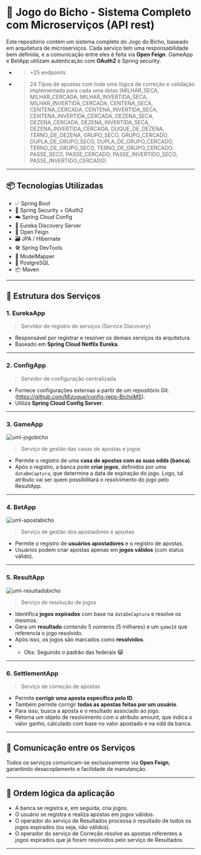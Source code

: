 # 🎰 Jogo do Bicho - Sistema Completo com Microserviços (API rest)

Este repositório contém um sistema completo do Jogo do Bicho, baseado em arquitetura de microserviços. Cada serviço tem uma responsabilidade bem definida, e a comunicação entre eles é feita via **Open Feign**. GameApp e BetApp utilizam autenticação com **OAuth2** e Spring security.

- > +25 endpoints
- > 24 Tipos de apostas com toda uma lógica de correção e validação implementada para cada uma delas (MILHAR_SECA,
    MILHAR_CERCADA,
    MILHAR_INVERTIDA_SECA,
    MILHAR_INVERTIDA_CERCADA,
    CENTENA_SECA,
    CENTENA_CERCADA,
    CENTENA_INVERTIDA_SECA,
    CENTENA_INVERTIDA_CERCADA,
    DEZENA_SECA,
    DEZENA_CERCADA,
    DEZENA_INVERTIDA_SECA,
    DEZENA_INVERTIDA_CERCADA,
    DUQUE_DE_DEZENA,
    TERNO_DE_DEZENA,
    GRUPO_SECO,
    GRUPO_CERCADO,
    DUPLA_DE_GRUPO_SECO,
    DUPLA_DE_GRUPO_CERCADO,
    TERNO_DE_GRUPO_SECO,
    TERNO_DE_GRUPO_CERCADO,
    PASSE_SECO,
    PASSE_CERCADO,
    PASSE_INVERTIDO_SECO,
    PASSE_INVERTIDO_CERCADO)


---

## 📦 Tecnologias Utilizadas

- ✅ Spring Boot
- 🔐 Spring Security + OAuth2
- ☁️ Spring Cloud Config
- 🎯 Eureka Discovery Server
- 📡 Open Feign
- 🗃️ JPA / Hibernate
- 🛠️ Spring DevTools
- 🔄 ModelMapper
- 🐘 PostgreSQL
- 📦 Maven

---

## 🧩 Estrutura dos Serviços

### 1. **EurekaApp**
> Servidor de registro de serviços (Service Discovery)

- Responsável por registrar e resolver os demais serviços da arquitetura.
- Baseado em **Spring Cloud Netflix Eureka**.

---

### 2. **ConfigApp**
> Servidor de configuração centralizada

- Fornece configurações externas a partir de um repositório Git. (https://github.com/Mizugue/config-repo-BichoMS).
- Utiliza **Spring Cloud Config Server**.

---

### 3. **GameApp**

![uml-jogobicho](https://github.com/user-attachments/assets/82844a43-6445-495d-b73e-2d708268d54f)


> Serviço de gestão das casas de apostas e jogos

- Permite o registro de uma **casa de apostas com as suas odds (banca)**.
- Após o registro, a banca pode **criar jogos**, definidos por uma `dataDeCaptura`, que determina a data de expiração do jogo. Logo, tal atributo vai ser quem possibilitará o resolvimento do jogo pelo ResultApp.

---

### 4. **BetApp**

![uml-apostabicho](https://github.com/user-attachments/assets/59c08752-a201-4e57-9b3d-3b764c33d06c)


> Serviço de gestão dos apostadores e apostas

- Permite o registro de **usuários apostadores** e o registro de apostas.
- Usuários podem criar apostas apenas em **jogos válidos** (com status válido).

---

### 5. **ResultApp**

![uml-resultadobicho](https://github.com/user-attachments/assets/e534dbc6-0c86-423c-9582-080fd609e003)


> Serviço de resolução de jogos

- Identifica **jogos expirados** com base na `dataDeCaptura` e resolve os mesmos.
- Gera um **resultado** contendo 5 números (5 milhares) e um `gameId` que referencia o jogo resolvido.
- Após isso, os jogos são marcados como **resolvidos**.
- - Obs: Seguindo o padrão das federais 😹

---

### 6. **SettlementApp**
> Serviço de correção de apostas

- Permite **corrigir uma aposta específica pelo ID**.
- Também permite corrigir **todas as apostas feitas por um usuário**.
- Para isso, busca a aposta e o resultado associado ao jogo.
- Retorna um objeto de resolvimento com o atributo amount, que indica o valor ganho, calculado com base no valor apostado e na odd da banca.

---

## 🔗 Comunicação entre os Serviços

Todos os serviços comunicam-se exclusivamente via **Open Feign**, garantindo desacoplamento e facilidade de manutenção.

---

## 🧠 Ordem lógica da aplicação

- A banca se registra e, em seguida, cria jogos.
- O usuário se registra e realiza apostas em jogos válidos.
- O operador do serviço de Resultados processa o resultado de todos os jogos expirados (ou seja, não válidos).
- O operador do serviço de Correção resolve as apostas referentes a jogos expirados que já foram resolvidos pelo serviço de Resultados.

---



